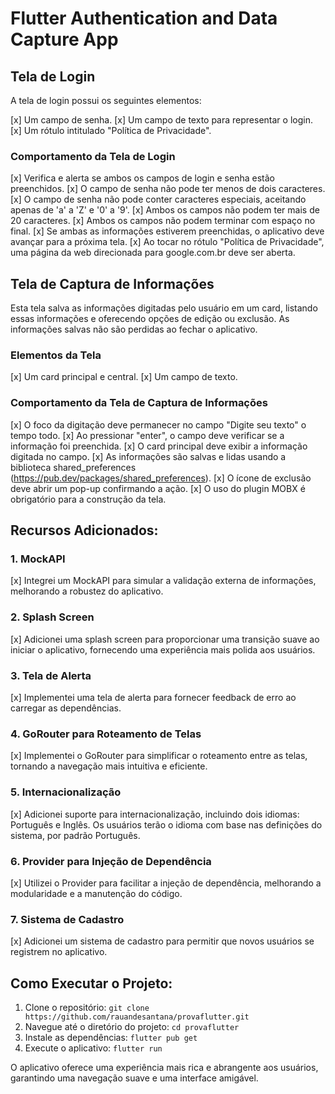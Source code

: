 # Flutter Authentication and Data Capture App

## Tela de Login

A tela de login possui os seguintes elementos:

[x] Um campo de senha.
[x] Um campo de texto para representar o login.
[x] Um rótulo intitulado "Política de Privacidade".

### Comportamento da Tela de Login

[x] Verifica e alerta se ambos os campos de login e senha estão preenchidos.
[x] O campo de senha não pode ter menos de dois caracteres.
[x] O campo de senha não pode conter caracteres especiais, aceitando apenas de 'a' a 'Z' e '0' a '9'.
[x] Ambos os campos não podem ter mais de 20 caracteres.
[x] Ambos os campos não podem terminar com espaço no final.
[x] Se ambas as informações estiverem preenchidas, o aplicativo deve avançar para a próxima tela.
[x] Ao tocar no rótulo "Política de Privacidade", uma página da web direcionada para google.com.br 
deve ser aberta.

## Tela de Captura de Informações

Esta tela salva as informações digitadas pelo usuário em um card, listando essas informações e 
oferecendo opções de edição ou exclusão. As informações salvas não são perdidas ao fechar o 
aplicativo.

### Elementos da Tela

[x] Um card principal e central.
[x] Um campo de texto.

### Comportamento da Tela de Captura de Informações

[x] O foco da digitação deve permanecer no campo "Digite seu texto" o tempo todo.
[x] Ao pressionar "enter", o campo deve verificar se a informação foi preenchida.
[x] O card principal deve exibir a informação digitada no campo.
[x] As informações são salvas e lidas usando a biblioteca shared_preferences 
(https://pub.dev/packages/shared_preferences).
[x] O ícone de exclusão deve abrir um pop-up confirmando a ação.
[x] O uso do plugin MOBX é obrigatório para a construção da tela.

## Recursos Adicionados:

### 1. MockAPI
[x] Integrei um MockAPI para simular a validação externa de informações, melhorando a robustez do
  aplicativo.

### 2. Splash Screen
[x] Adicionei uma splash screen para proporcionar uma transição suave ao iniciar o aplicativo,
  fornecendo uma experiência mais polida aos usuários.

### 3. Tela de Alerta
[x] Implementei uma tela de alerta para fornecer feedback de erro ao carregar as dependências.

### 4. GoRouter para Roteamento de Telas
[x] Implementei o GoRouter para simplificar o roteamento entre as telas, tornando a navegação mais 
intuitiva e eficiente.

### 5. Internacionalização
[x] Adicionei suporte para internacionalização, incluindo dois idiomas: Português e Inglês. Os 
usuários terão o idioma com base nas definições do sistema, por padrão Português.

### 6. Provider para Injeção de Dependência
[x] Utilizei o Provider para facilitar a injeção de dependência, melhorando a modularidade e a 
manutenção do código.

### 7. Sistema de Cadastro

[x] Adicionei um sistema de cadastro para permitir que novos usuários se registrem no aplicativo.

## Como Executar o Projeto:

1. Clone o repositório: `git clone https://github.com/rauandesantana/provaflutter.git`
2. Navegue até o diretório do projeto: `cd provaflutter`
3. Instale as dependências: `flutter pub get`
4. Execute o aplicativo: `flutter run`

O aplicativo oferece uma experiência mais rica e abrangente aos usuários, garantindo uma navegação 
suave e uma interface amigável.